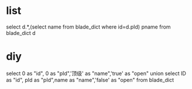 list
===
select d.*,(select name from blade_dict  where id=d.pId) pname from blade_dict d 

diy
===
select 0 as "id", 0 as "pId",'顶级' as "name",'true' as "open"
union
select ID as "id", pId as "pId",name as "name",'false' as "open" from  blade_dict